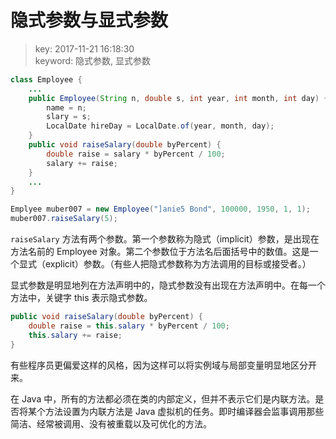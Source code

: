 # 隐式参数与显式参数
>key: 2017-11-21 16:18:30  
>keyword: 隐式参数, 显式参数  

```java
class Employee {
    ...
    public Employee(String n, double s, int year, int month, int day) {
        name = n;
        slary = s;
        LocalDate hireDay = LocalDate.of(year, month, day);
    }
    public void raiseSalary(double byPercent) {
        double raise = salary * byPercent / 100;
        salary += raise;
    }
    ...
}

Emplyee muber007 = new Employee("]anie5 Bond", 100000, 1950, 1, 1);
muber007.raiseSalary(5);
```

`raiseSalary` 方法有两个参数。第一个参数称为隐式（implicit）参数，是出现在方法名前的 Employee 对象。第二个参数位于方法名后面括号中的数值。这是一个显式（explicit）参数。（有些人把隐式参数称为方法调用的目标或接受者。）

显式参数是明显地列在方法声明中的，隐式参数没有出现在方法声明中。在每一个方法中，关键字 this 表示隐式参数。

```java
public void raiseSalary(double byPercent) {
    double raise = this.salary * byPercent / 100;
    this.salary += raise;
}
```
有些程序员更偏爱这样的风格，因为这样可以将实例域与局部变量明显地区分开来。

在 Java 中，所有的方法都必须在类的内部定义，但并不表示它们是内联方法。是否将某个方法设置为内联方法是 Java 虚拟机的任务。即时编译器会监事调用那些简洁、经常被调用、没有被重载以及可优化的方法。